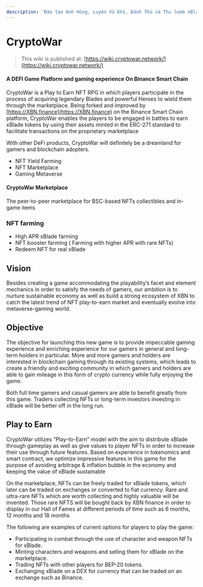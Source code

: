 ```yaml
---
description: 'Đào tạo Anh Hùng, Luyện Vũ Khí, Đánh Thú và Thu lượm xBlade'
---
```


# CryptoWar

> This wiki is published at: [https://wiki.cryptowar.network/](https://wiki.cryptowar.network/)

#### A DEFI Game Platform and gaming experience On Binance Smart Chain

CryptoWar is a Play to Earn NFT RPG in which players participate in the process of acquiring legendary Blades and powerful Heroes to wield them through the marketplace. Being forked and improved by [https://XBN.finance](https://XBN.finance) on the Binance Smart Chain platform, CryptoWar enables the players to be engaged in battles to earn xBlade tokens by using their assets minted in the ERC-271 standard to facilitate transactions on the proprietary marketplace

With other DeFi products, CryptoWar will definitely be a dreamland for gamers and blockchain adopters.

* NFT Yield Farming
* NFT Marketplace
* Gaming Metaverse

#### CryptoWar Marketplace

The peer-to-peer marketplace for BSC-based NFTs collectibles and in-game items

### NFT farming

* High APR xBlade farming
* NFT booster farming \( Farming with higher APR with rare NFTs\)
* Redeem NFT for real xBlade

## Vision

Besides creating a game accommodating the playability’s facet and element mechanics in order to satisfy the needs of gamers, our ambition is to nurture sustainable economy as well as build a strong ecosystem of XBN to catch the latest trend of NFT play-to-earn market and eventually evolve into metaverse-gaming world.

## Objective

The objective for launching this new game is to provide impeccable gaming experience and enriching experience for our gamers in general and long-term holders in particular. More and more gamers and holders are interested in blockchain gaming through its existing systems, which leads to create a friendly and exciting community in which gamers and holders are able to gain mileage in this form of crypto currency while fully enjoying the game.

Both full time gamers and casual gamers are able to benefit greatly from this game. Traders collecting NFTs or long-term investors investing in xBlade will be better off in the long run.

## Play to Earn

CryptoWar utilizes “Play-to-Earn” model with the aim to distribute xBlade through gameplay as well as give values to player NFTs in order to increase their use through future features. Based on experience in tokenomics and smart contract, we optimize impressive features in this game for the purpose of avoiding arbitrage & inflation bubble in the economy and keeping the value of xBlade sustainable

On the marketplace, NFTs can be freely traded for xBlade tokens, which later can be traded on exchanges or converted to fiat currency. Rare and ultra-rare NFTs which are worth collecting and highly valuable will be invented. Those rare NFTS will be bought back by XBN finance in order to display in our Hall of Fames at different periods of time such as 6 months, 12 months and 18 months

The following are examples of current options for players to play the game:

* Participating in combat through the use of character and weapon NFTs for xBlade.
* Minting characters and weapons and selling them for xBlade on the marketplace.
* Trading NFTs with other players for BEP-20 tokens.
* Exchanging xBlade on a DEX for currency that can be traded on an exchange such as Binance.

